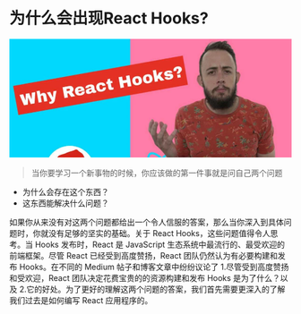 # 为什么会出现React Hooks?

![](./images/why-react-hooks.webp)

> 当你要学习一个新事物的时候，你应该做的第一件事就是问自己两个问题

- 为什么会存在这个东西？
- 这东西能解决什么问题？

如果你从来没有对这两个问题都给出一个令人信服的答案，那么当你深入到具体问题时，你就没有足够的坚实的基础。关于 React Hooks，这些问题值得令人思考。当 Hooks 发布时，React 是 JavaScript 生态系统中最流行的、最受欢迎的前端框架。尽管 React 已经受到高度赞扬，React 团队仍然认为有必要构建和发布 Hooks。在不同的 Medium 帖子和博客文章中纷纷议论了 1.尽管受到高度赞扬和受欢迎，React 团队决定花费宝贵的的资源构建和发布 Hooks 是为了什么？以及 2.它的好处。为了更好的理解这两个问题的答案，我们首先需要更深入的了解我们过去是如何编写 React 应用程序的。